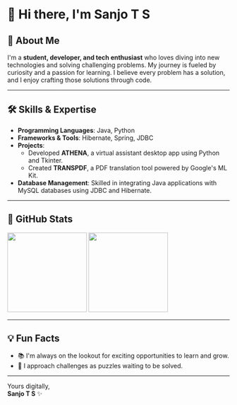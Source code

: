# 👋 Hi there, I'm **Sanjo T S**  

## 🚀 About Me  
I'm a **student, developer, and tech enthusiast** who loves diving into new technologies and solving challenging problems. My journey is fueled by curiosity and a passion for learning. I believe every problem has a solution, and I enjoy crafting those solutions through code.

---

## 🛠️ Skills & Expertise  
- **Programming Languages**: Java, Python  
- **Frameworks & Tools**: Hibernate, Spring, JDBC  
- **Projects**:  
  - Developed **ATHENA**, a virtual assistant desktop app using Python and Tkinter.  
  - Created **TRANSPDF**, a PDF translation tool powered by Google's ML Kit.  
- **Database Management**: Skilled in integrating Java applications with MySQL databases using JDBC and Hibernate.

---

## 🌟 GitHub Stats  

<img height="180em" src="https://github-readme-stats.vercel.app/api?username=dyspareo&show_icons=true&hide_border=true&&count_private=true&include_all_commits=true" />  
<img height="180em" src="https://github-readme-streak-stats.herokuapp.com/?user=dyspareo&hide_border=true" />  

---

## 💡 Fun Facts  
- 📚 I'm always on the lookout for exciting opportunities to learn and grow.  
- 🧩 I approach challenges as puzzles waiting to be solved.  

---

Yours digitally,  
**Sanjo T S** ✨  
